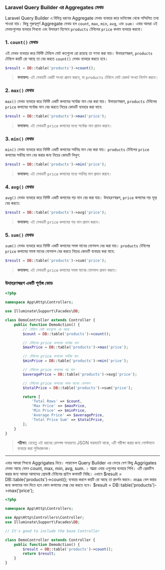 ### Laravel Query Builder এর Aggregates মেথড

Laravel Query Builder এ বিভিন্ন ধরনের Aggregate মেথড ব্যবহার করে ডাটাবেজ থেকে সম্মিলিত তথ্য পাওয়া যায়। কিছু গুরুত্বপূর্ণ Aggregate মেথড হল `count`, `max`, `min`, `avg`, এবং `sum`। এবার আমরা এই মেথডগুলোর ব্যবহার শিখবো এবং উদাহরণ হিসেবে `products` টেবিলের `price` কলাম ব্যবহার করবো।

### 1. `count()` মেথড

এই মেথড ব্যবহার করে নির্দিষ্ট টেবিলে মোট কতগুলো রো রয়েছে তা গণনা করা যায়। উদাহরণস্বরূপ, `products` টেবিলে কয়টি রো আছে তা বের করতে `count()` মেথড ব্যবহার করতে হবে।

```php
$result = DB::table('products')->count();
```

> **ফলাফল:** এই মেথডটি একটি সংখ্যা প্রদান করবে, যা `products` টেবিলে মোট রেকর্ড সংখ্যা নির্দেশ করবে।

### 2. `max()` মেথড

`max()` মেথড ব্যবহার করে নির্দিষ্ট একটি কলামের সর্বোচ্চ মান বের করা যায়। উদাহরণস্বরূপ, `products` টেবিলের `price` কলামের সর্বোচ্চ মান বের করতে নিচের কোডটি ব্যবহার করা যাবে:

```php
$result = DB::table('products')->max('price');
```

> **ফলাফল:** এই মেথডটি `price` কলামের মধ্যে সর্বোচ্চ মান প্রদান করবে।

### 3. `min()` মেথড

`min()` মেথড ব্যবহার করে নির্দিষ্ট একটি কলামের সর্বনিম্ন মান বের করা যায়। `products` টেবিলের `price` কলামের সর্বনিম্ন মান বের করার জন্য নিচের কোডটি লিখুন:

```php
$result = DB::table('products')->min('price');
```

> **ফলাফল:** এই মেথডটি `price` কলামের মধ্যে সর্বনিম্ন মান প্রদান করবে।

### 4. `avg()` মেথড

`avg()` মেথড ব্যবহার করে নির্দিষ্ট একটি কলামের গড় মান বের করা যায়। উদাহরণস্বরূপ, `price` কলামের গড় মূল্য বের করতে:

```php
$result = DB::table('products')->avg('price');
```

> **ফলাফল:** এই মেথডটি `price` কলামের গড় মান প্রদান করবে।

### 5. `sum()` মেথড

`sum()` মেথড ব্যবহার করে নির্দিষ্ট একটি কলামের সমস্ত মানের যোগফল বের করা যায়। `products` টেবিলের `price` কলামের সমস্ত মানের যোগফল বের করতে নিচের কোডটি ব্যবহার করা যাবে:

```php
$result = DB::table('products')->sum('price');
```

> **ফলাফল:** এই মেথডটি `price` কলামের সমস্ত মানের যোগফল প্রদান করবে।

### উদাহরণস্বরূপ একটি পূর্ণাঙ্গ কোড

```php
<?php

namespace App\Http\Controllers;

use Illuminate\Support\Facades\DB;

class DemoController extends Controller {
    public function DemoAction() {
        // টেবিলে মোট কতগুলো রো আছে
        $count = DB::table('products')->count();

        // টেবিলের price কলামের সর্বোচ্চ মান
        $maxPrice = DB::table('products')->max('price');

        // টেবিলের price কলামের সর্বনিম্ন মান
        $minPrice = DB::table('products')->min('price');

        // টেবিলের price কলামের গড় মান
        $averagePrice = DB::table('products')->avg('price');

        // টেবিলের price কলামের সমস্ত মানের যোগফল
        $totalPrice = DB::table('products')->sum('price');

        return [
            'Total Rows' => $count,
            'Max Price' => $maxPrice,
            'Min Price' => $minPrice,
            'Average Price' => $averagePrice,
            'Total Price Sum' => $totalPrice,
        ];
    }
}
```

> **পরীক্ষা:** যেহেতু এই ধরনের রেসপন্স সাধারণত JSON ফরম্যাটে থাকে, এটি পরীক্ষা করার জন্য পোস্টম্যান ব্যবহার করা সুবিধাজনক।

---

এবার আমরা শিখবো Aggrigates নিয়ে। লারাভেল Query Builder এর ভেতর বেশ কিছু Aggrigates মেথড আছে যেমন count, max, min, avg, sum. । আ্মরা এবার এগুলোর ব্যবহার শিখি। এটি প্রেকটিস করার জন্য আমরা আমাদের প্রোডাক্ট টেবিলের প্রাইস কলামটি নিচ্ছি। এখানে $result = DB::table('products')->count(); ব্যবহার করলে কয়টি রো আছে তা প্রদর্শন করবে। max বেল করার জন্য কলামের নাম দিতে হবে কোন কলামের মেক্স বের করতে হবে। $result = DB::table('products')->max('price');

```php
<?php

namespace App\Http\Controllers;

use App\Http\Controllers\Controller;
use Illuminate\Support\Facades\DB;

// It's good to include the base Controller

class DemoController extends Controller {
    public function DemoAction() {
        $result = DB::table('products')->count();
        return $result;
    }
}

```
